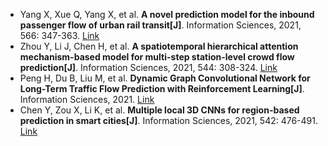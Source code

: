 * Yang X, Xue Q, Yang X, et al. <b>A novel prediction model for the inbound passenger flow of urban rail transit[J]</b>. Information Sciences, 2021, 566: 347-363. [Link](https://www.sciencedirect.com/science/article/pii/S002002552100178X)
* Zhou Y, Li J, Chen H, et al. <b>A spatiotemporal hierarchical attention mechanism-based model for multi-step station-level crowd flow prediction[J]</b>. Information Sciences, 2021, 544: 308-324. [Link](https://www.sciencedirect.com/science/article/pii/S002002552030712X)
* Peng H, Du B, Liu M, et al. <b>Dynamic Graph Convolutional Network for Long-Term Traffic Flow Prediction with Reinforcement Learning[J]</b>. Information Sciences, 2021. [Link](https://www.sciencedirect.com/science/article/pii/S0020025521006976)
* Chen Y, Zou X, Li K, et al. <b>Multiple local 3D CNNs for region-based prediction in smart cities[J]</b>. Information Sciences, 2021, 542: 476-491. [Link](https://www.sciencedirect.com/science/article/pii/S0020025520305995)

